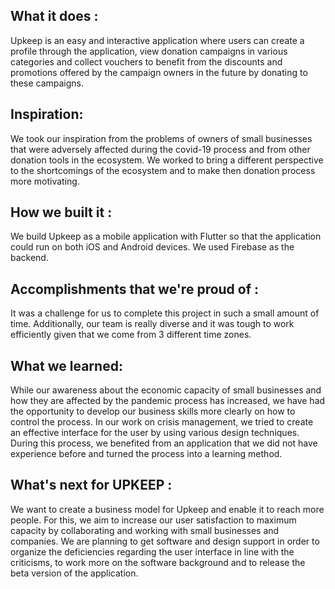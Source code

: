 ## What it does : 
Upkeep is an easy and interactive application where users can create a profile through the application, view donation campaigns in various categories and collect vouchers to benefit from the discounts and promotions offered by the campaign owners in the future by donating to these campaigns.

## Inspiration: 
We took our inspiration from the problems of owners of small businesses that were adversely affected during the covid-19 process and from other donation tools in the ecosystem. We worked to bring a different perspective to the shortcomings of the ecosystem and to make then donation process more motivating.

## How we built it : 
We build Upkeep as a mobile application with Flutter so that the application could run on both iOS and Android devices. We used Firebase as the backend.

## Accomplishments that we're proud of : 
It was a challenge for us to complete this project in such a small amount of time. Additionally, our team is really diverse and it was tough to work efficiently given that we come from 3 different time zones.


## What we learned: 
While our awareness about the economic capacity of small businesses and how they are affected by the pandemic process has increased, we have had the opportunity to develop our business skills more clearly on how to control the process. In our work on crisis management, we tried to create an effective interface for the user by using various design techniques. During this process, we benefited from an application that we did not have experience before and turned the process into a learning method.


## What's next for UPKEEP : 
We want to create a business model for Upkeep and enable it to reach more people. For this, we aim to increase our user satisfaction to maximum capacity by collaborating and working with small businesses and companies. We are planning to get software and design support in order to organize the deficiencies regarding the user interface in line with the criticisms, to work more on the software background and to release the beta version of the application.
